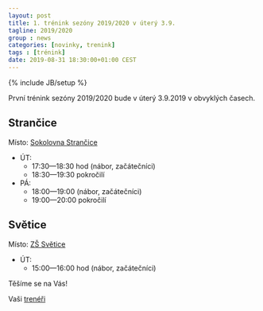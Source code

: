 ```yaml
---
layout: post
title: 1. trénink sezóny 2019/2020 v úterý 3.9.
tagline: 2019/2020
group : news
categories: [novinky, trenink]
tags : [trénink]
date: 2019-08-31 18:30:00+01:00 CEST
---
```

{% include JB/setup %}

První trénink sezóny 2019/2020 bude v úterý 3.9.2019 v obvyklých časech.

## Strančice

Místo: [Sokolovna Strančice](/kontakt)

- ÚT:
  - 17:30&mdash;18:30 hod (nábor, začátečníci)
  - 18:30&mdash;19:30 pokročilí
- PÁ:
  - 18:00&mdash;19:00 (nábor, začátečníci)
  - 19:00&mdash;20:00 pokročilí

## Světice

Místo: [ZŠ Světice](/kontakt)

- ÚT:
  - 15:00&mdash;16:00 hod (nábor, začátečníci)

Těšíme se na Vás!

Vaši [trenéři][1]

[1]: http://taekwondo-strancice.cz/treneri/
